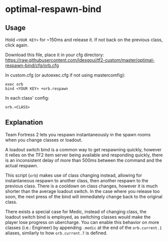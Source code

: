 # optimal-respawn-bind

## Usage

Hold `<YOUR KEY>` for ~150ms and release it. If not back on the previous class, click <YOUR KEY> again.

Download this file, place it in your cfg directory: https://raw.githubusercontent.com/ldesgoui/tf2-custom/master/optimal-respawn-bind/cfg/orb.cfg

In custom.cfg (or autoexec.cfg if not using mastercomfig):

    exec orb
    bind <YOUR KEY> +orb.respawn

In each class' config:

    orb.<CLASS>

## Explanation

Team Fortress 2 lets you respawn instantaneously in the spawn rooms when you change classes or loadout.

A loadout switch bind is a common way to get respawning quickly, however it relies on the TF2 item server being available and responding quickly, there is an inconsistent delay of more than 500ms between the command and the actual respawn.

This script (`orb`) makes use of class changing instead, allowing for instantaneous respawn to another class, then another respawn to the previous class. There is a cooldown on class changes, however it is much shorter than the average loadout switch. In the case where you release too soon, the next press of the bind will immediately change back to the original class.

There exists a special case for Medic, instead of changing class, the loadout switch bind is employed, as switching classes would make the player lose progress on ubercharge. You can enable this behavior on more classes (i.e.: Engineer) by appending `.medic` at the end of the `orb.current.1` aliases, similarly to how `orb.current.7` is defined. 

